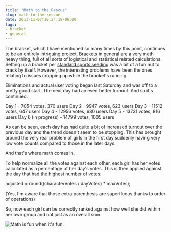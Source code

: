 ```yaml
---
title: "Math to the Rescue"
slug: math-to-the-rescue
date: 2013-11-07T10:24:18-06:00
tags:
- bracket
- general
---
```

The bracket, which I have mentioned so many times by this point, continues to be an entirely intriguing project. Brackets in general are a very math heavy thing, full of all sorts of logistical and statistical related calculations. Setting up a bracket per [standard sports seeding](http://en.wikipedia.org/wiki/Seed_(sports)) was a bit of a fun nut to crack by itself. However, the interesting problems have been the ones relating to issues cropping up while the bracket's running.

Eliminations and actual user voting began last Saturday and was off to a pretty good start. The next day had an even better turnout. And so it's continued.

Day 1 - 7054 votes, 370 users
Day 2 - 9947 votes, 623 users
Day 3 - 11512 votes, 647 users
Day 4 - 12956 votes, 680 users
Day 5 - 13731 votes, 816 users
Day 6 (in progress) - 14799 votes, 1005 users

As can be seen, each day has had quite a bit of increased turnout over the previous day and the trend doesn't seem to be stopping. This has brought around the very real problem of girls in the first day suddenly having very low vote counts compared to those in the later days.

And that's where math comes in.

To help normalize all the votes against each other, each girl has her votes calculated as a percentage of her day's votes. This is then applied against the day that had the highest number of votes:

adjusted = round((characterVotes / dayVotes) * maxVotes);

(Yes, I'm aware that those extra parenthesis are superfluous thanks to order of operations)

So, now each girl can be correctly ranked against how well she did within her own group and not just as an overall sum.

![](http://i.imgur.com/6LPypdD.jpg "Math is fun when it's fun.")
